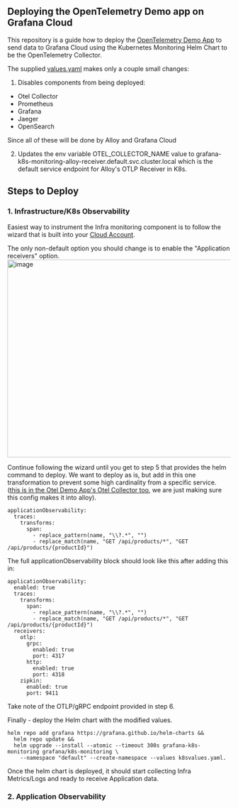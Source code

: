 ## Deploying the OpenTelemetry Demo app on Grafana Cloud 
This repository is a guide how to deploy the [OpenTelemetry Demo App](https://github.com/open-telemetry/opentelemetry-demo?tab=readme-ov-file#-opentelemetry-demo) to send data to Grafana Cloud using the Kubernetes Monitoring Helm Chart to be the OpenTelemetry Collector. 

The supplied [values.yaml](otelDemoValues.yaml) makes only a couple small changes:

1. Disables components from being deployed: 
 - Otel Collector
- Prometheus
- Grafana
- Jaeger
- OpenSearch

Since all of these will be done by Alloy and Grafana Cloud

2. Updates the env variable OTEL_COLLECTOR_NAME value to grafana-k8s-monitoring-alloy-receiver.default.svc.cluster.local which is the default service endpoint for Alloy's OTLP Receiver in K8s.

## Steps to Deploy 

### 1. Infrastructure/K8s Observability
Easiest way to instrument the Infra monitoring component is to follow the wizard that is built into your [Cloud Account](https://grafana.com/docs/grafana-cloud/monitor-infrastructure/kubernetes-monitoring/configuration/helm-chart-config/#activate-and-send-data-from-your-account). 

The only non-default option you should change is to enable the "Application receivers" option. 
<img width="771" height="446" alt="image" src="https://github.com/user-attachments/assets/75bd087f-5279-4b38-ba4e-142e0e64a602" />

Continue following the wizard until you get to step 5 that provides the helm command to deploy. We want to deploy as is, but add in this one transformation to prevent some high cardinality from a specific service. ([this is in the Otel Demo App's Otel Collector too](https://github.com/open-telemetry/opentelemetry-demo/blob/main/src/otel-collector/otelcol-config.yml#L145-L152), we are just making sure this config makes it into alloy). 
```
applicationObservability:
  traces:
    transforms:
      span:
        - replace_pattern(name, "\\?.*", "")
        - replace_match(name, "GET /api/products/*", "GET /api/products/{productId}")  
```

The full applicationObservability block should look like this after adding this in: 
```
applicationObservability:
  enabled: true
  traces:
    transforms:
      span:
        - replace_pattern(name, "\\?.*", "")
        - replace_match(name, "GET /api/products/*", "GET /api/products/{productId}")  
  receivers:
    otlp:
      grpc:
        enabled: true
        port: 4317
      http:
        enabled: true
        port: 4318
    zipkin:
      enabled: true
      port: 9411
```

Take note of the OTLP/gRPC endpoint provided in step 6. 

Finally - deploy the Helm chart with the modified values.
```
helm repo add grafana https://grafana.github.io/helm-charts &&
  helm repo update &&
  helm upgrade --install --atomic --timeout 300s grafana-k8s-monitoring grafana/k8s-monitoring \
    --namespace "default" --create-namespace --values k8svalues.yaml. 
```
Once the helm chart is deployed, it should start collecting Infra Metrics/Logs and ready to receive Application data. 



### 2. Application Observability 

